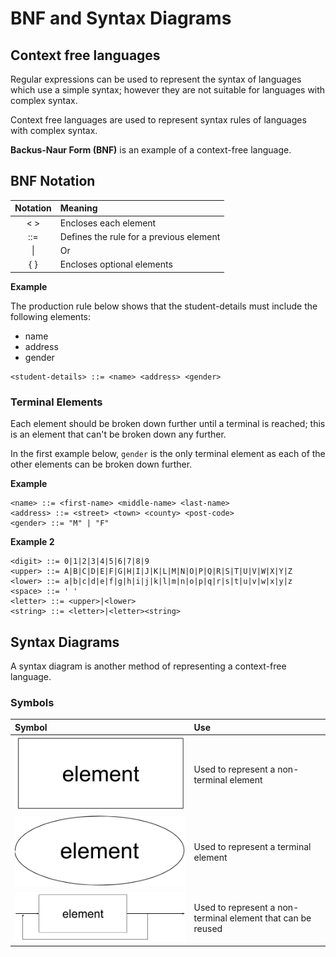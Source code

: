 # BNF and Syntax Diagrams

## Context free languages

Regular expressions can be used to represent the syntax of languages which use a simple syntax;
however they are not suitable for languages with complex syntax.

Context free languages are used to represent syntax rules of languages with complex syntax.

**Backus-Naur Form (BNF)** is an example of a context-free language.

## BNF Notation

| Notation | Meaning |
| :------: | :------ |
| < > | Encloses each element |
| ::= | Defines the rule for a previous element |
| \| | Or | 
| { } | Encloses optional elements |

**Example**

The production rule below shows that the student-details must include the following elements:
* name
* address
* gender
```
<student-details> ::= <name> <address> <gender>
```

### Terminal Elements

Each element should be broken down further until a terminal is reached; 
this is an element that can't be broken down any further.

In the first example below, `gender` is the only terminal element as each of the other elements can be broken down further.

**Example**

```
<name> ::= <first-name> <middle-name> <last-name>
<address> ::= <street> <town> <county> <post-code>
<gender> ::= "M" | "F"
```

**Example 2**

```
<digit> ::= 0|1|2|3|4|5|6|7|8|9
<upper> ::= A|B|C|D|E|F|G|H|I|J|K|L|M|N|O|P|Q|R|S|T|U|V|W|X|Y|Z
<lower> ::= a|b|c|d|e|f|g|h|i|j|k|l|m|n|o|p|q|r|s|t|u|v|w|x|y|z
<space> ::= ' '
<letter> ::= <upper>|<lower>
<string> ::= <letter>|<letter><string>
```

## Syntax Diagrams

A syntax diagram is another method of representing a context-free language.

### Symbols

| Symbol | Use |
| :----- | :-- |
| ![](resources/rectangle.png) | Used to represent a non-terminal element |
| ![](resources/ellipse.png) | Used to represent a terminal element | 
| ![](resources/repeating.png) | Used to represent a non-terminal element that can be reused | 
